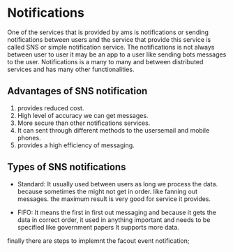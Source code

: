 # Notifications

One of the services that is provided by ams is notifications or sending notifications between users and the service that provide this service is called SNS or simple notification service. The notifications is not always between user to user it may be an app to a user like sending bots messages to the user. Notifications is a many to many and between distributed services and has many other functionalities.



## Advantages of SNS notification

1. provides reduced cost.
2. High level of accuracy we can get messages.
3. More secure than other notifications services.
4. It can sent through different methods to the usersemail and mobile phones.
5. provides a high efficiency of messaging.

## Types of SNS notifications

* Standard: It usually used between users as long we process the data. because sometimes the might not get in order. like fanning out messages. the maximum result is very good for service it provides.

* FIFO: It means the first in first out messaging and because it gets the data in correct order, it used in anything important and needs to be specified like government papers It supports more data.


finally there are steps to implemnt the facout event notification;

